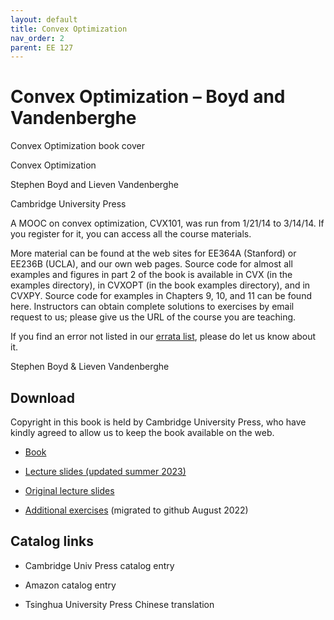 ```yaml
---
layout: default
title: Convex Optimization
nav_order: 2
parent: EE 127
---
```


# Convex Optimization – Boyd and Vandenberghe


Convex Optimization book cover 	

Convex Optimization

Stephen Boyd and Lieven Vandenberghe


Cambridge University Press


A MOOC on convex optimization, CVX101, was run from 1/21/14 to 3/14/14. If you register for it, you can access all the course materials.


More material can be found at the web sites for EE364A (Stanford) or EE236B (UCLA), and our own web pages. Source code for almost all examples and figures in part 2 of the book is available in CVX (in the examples directory), in CVXOPT (in the book examples directory), and in CVXPY. Source code for examples in Chapters 9, 10, and 11 can be found here. Instructors can obtain complete solutions to exercises by email request to us; please give us the URL of the course you are teaching.

If you find an error not listed in our [errata list](), please do let us know about it.

Stephen Boyd & Lieven Vandenberghe

## Download

Copyright in this book is held by Cambridge University Press, who have kindly agreed to allow us to keep the book available on the web.

- [Book]()

- [Lecture slides (updated summer 2023)]()

- [Original lecture slides]()

- [Additional exercises]() (migrated to github August 2022)

## Catalog links

- Cambridge Univ Press catalog entry

- Amazon catalog entry

- Tsinghua University Press Chinese translation
